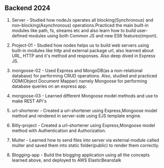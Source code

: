 ## Backend 2024

1. Server - Studied how nodeJs operates all blocking(Synchronous) and non-blocking(Asynchronous) operations.Practiced the main built-in modules like path, fs, streams etc and also learn how to build user-defined modules using both Common JS and new ES6 features(import).

2. Project-01 - Studied how nodes helps us to build web servers using built-in modules like http and external package url, also learned about URL, HTTP and it's method and responses. Also deep dived in Express JS.

3. mongoose-02 - Used Express and MongoDB(as a non-relational database) for performing CRUD operations. Also, studied and practiced ODM(Object Document Mapper) namely Mongoose for performing database queries on an express app.

4. mongoose-03 - Learned different Mongoose model methods and use to make REST APi's  

5. url-shortener - Created a url-shortener using Express,Mongoose model method and rendered in server-side using EJS template engine.

6. Bitly-project - Created a url-shortener using Express,Mongoose model method with Authentication and Authorization.

7. Multer - Learned how to send files into server via external module called multer and saved them into static folder(public) to render them correctly.

8. Blogging-app - Build the blogging application using all the concepts learned above, and deployed to AWS ElasticBeanstalk

